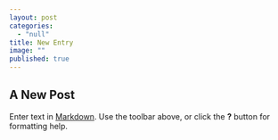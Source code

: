 ```yaml
---
layout: post
categories:
  - "null"
title: New Entry
image: ""
published: true
---
```



## A New Post

Enter text in [Markdown](http://daringfireball.net/projects/markdown/). Use the toolbar above, or click the **?** button for formatting help.
